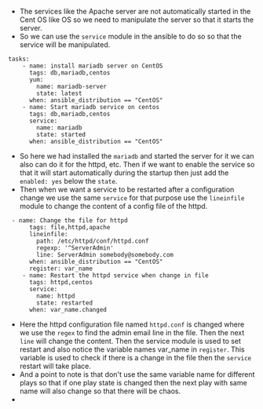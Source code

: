- The services like the Apache server are not automatically started in the Cent OS like OS so we need to manipulate the server so that it starts the server.
- So we can use the `service` module in the ansible to do so so that the service will be manipulated.
```
tasks:
    - name: install mariadb server on CentOS
      tags: db,mariadb,centos
      yum:
        name: mariadb-server
        state: latest
      when: ansible_distribution == "CentOS"  
    - name: Start mariadb service on centos
      tags: db,mariadb,centos
      service:
        name: mariadb
        state: started 
      when: ansible_distribution == "CentOS"
```
- So here we had installed the `mariadb` and started the server for it we can also can do it for the httpd, etc. Then if we want to enable the service so that it will start automatically during the startup then just add the `enabled: yes` below the `state`.
- Then when we want a service to be restarted after a configuration change we use the same `service` for that purpose use the `lineinfile` module to change the content of a config file of the httpd.
```
 - name: Change the file for httpd
      tags: file,httpd,apache
      lineinfile:
        path: /etc/httpd/conf/httpd.conf
        regexp: '^ServerAdmin'
        line: ServerAdmin somebody@somebody.com
      when: ansible_distribution == "CentOS"
      register: var_name
    - name: Restart the httpd service when change in file
      tags: httpd,centos
      service:
        name: httpd
        state: restarted
      when: var_name.changed
```
- Here the httpd configuration file named `httpd.conf` is changed where we use the `regex` to find the admin email line in the file. Then the next `line` will change the content. Then the service module is used to set restart and also notice the variable names var_name in `register`. This variable is used to check if there is a change in the file then the `service` restart will take place. 
- And a point to note is that don't use the same variable name for different plays so that if one play state is changed then the next play with same name will also change so that there will be chaos.
- 
